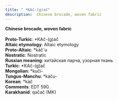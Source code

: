 ```yaml
---
title: " *KAč-(g)ač"
description:  Chinese brocade, woven fabric
---
```

<p data-pagefind-weight="0.5">
<strong> Chinese brocade, woven fabric</strong><br><br>
<strong>Proto-Turkic</strong>:  *KAč-(g)ač<br>
<strong>Altaic etymology</strong>:  Altaic etymology<br>
<strong> Proto-Altaic</strong>:  *káč`u<br>
<strong>Nostratic</strong>:  Nostratic<br>
<strong>Russian meaning</strong>:  китайская парча, узорная ткань<br>
<strong>Turkic</strong>:  *KAč-(g)ač<br>
<strong>Mongolian</strong>:  *kuči-<br>
<strong>Tungus-Manchu</strong>:  *kaču-<br>
<strong>Korean</strong>:  *kàč<br>
<strong>Comments</strong>:  EDT 590.<br>
<strong>Karakhanid</strong>:  qačač (MK)<br>

</p>
